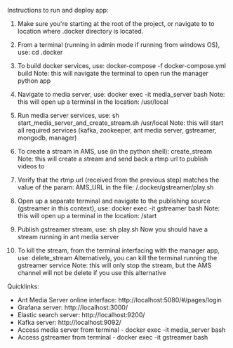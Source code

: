 Instructions to run and deploy app:

1. Make sure you're starting at the root of the project, or navigate to to location where .docker directory is located.

2. From a terminal (running in admin mode if running from windows OS), use:
    cd .docker

3. To build docker services, use:
    docker-compose -f docker-compose.yml build
Note: this will navigate the terminal to open run the manager python app

4. Navigate to media server, use:
    docker exec -it media_server bash
Note: this will open up a terminal in the location:
    /usr/local

5. Run media server services, use:
    sh start_media_server_and_create_stream.sh /usr/local
Note: this will start all required services (kafka, zookeeper, ant media server, gstreamer, mongodb, manager)

6. To create a stream in AMS, use (in the python shell):
    create_stream
Note: this will create a stream and send back a rtmp url to publish videos to

7. Verify that the rtmp url (received from the previous step) matches the value of the param:
    AMS_URL
in the file:
    /.docker/gstreamer/play.sh

8. Open up a separate terminal and navigate to the publishing source (gstreamer in this context), use:
    docker exec -it gstreamer bash
Note: this will open up a terminal in the location:
    /start

9. Publish gstreamer stream, use:
    sh play.sh
Now you should have a stream running in ant media server

10. To kill the stream, from the terminal interfacing with the manager app, use:
    delete_stream
Alternatively, you can kill the terminal running the gstreamer service
Note: this will only stop the stream, but the AMS channel will not be delete if you use this alternative


Quicklinks:
- Ant Media Server online interface: http://localhost:5080/#/pages/login
- Grafana server: http://localhost:3000/
- Elastic search server: http://localhost:9200/
- Kafka server: http://localhost:9092/
- Access media server from terminal - docker exec -it media_server bash
- Access gstreamer from terminal - docker exec -it gstreamer bash